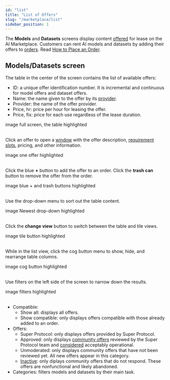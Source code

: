 ```yaml
---
id: "list"
title: "List of Offers"
slug: "/marketplace/list"
sidebar_position: 1
---
```


The **Models** and **Datasets** screens display content [offered](/developers/fundamentals/offers) for lease on the AI Marketplace. Customers can rent AI models and datasets by adding their offers to [orders](https://docs.superprotocol.com/developers/fundamentals/orders). Read [How to Place an Order](/ai-marketplace/guides/guide-place-order).

## Models/Datasets screen

The table in the center of the screen contains the list of available offers:

- ID: a unique offer identification number. It is incremental and continuous for model offers and dataset offers.
- Name: the name given to the offer by its [provider](/developers/fundamentals/offers#providers).
- Provider: the name of the offer provider.
- Price, hr: price per hour for leasing the offer.
- Price, fix: price for each use regardless of the lease duration.

image full screen, the table highlighted
<br/>
<br/>

Click an offer to open a [window](/ai-marketplace/marketplace/offer) with the offer description, [requirement slots](/developers/fundamentals/slots#requirements), pricing, and other information.

image one offer highlighted
<br/>
<br/>

Click the blue **+** button to add the offer to an order. Click the **trash can** button to remove the offer from the order.

image blue + and trash buttons highlighted
<br/>
<br/>

Use the drop-down menu to sort out the table content.

image Newest drop-down highlighted
<br/>
<br/>

Click the **change view** button to switch between the table and tile views.

image tile button highlighted
<br/>
<br/>

While in the list view, click the cog button menu to show, hide, and rearrange table columns.

image cog button highlighted
<br/>
<br/>

Use filters on the left side of the screen to narrow down the results.

image filters highlighted
<br/>
<br/>

- Compatible:
    + Show all: displays all offers.
    + Show compatible: only displays offers compatible with those already added to an order.
- Offers:
    + Super Protocol: only displays offers provided by Super Protocol.
    + Approved: only displays [community offers](/developers/fundamentals/offers#community-offers) reviewed by the Super Protocol team and [considered](/developers/marketplace/moderation/) acceptably operational.
    + Unmoderated: only displays community offers that have not been reviewed yet. All new offers appear in this category.
    + [Inactive](/developers/cli_guides/providers_offers/#inactive-offers): only diplays community offers that do not respond. These offers are nonfunctional and likely abandoned.
- Categories: filters models and datasets by their main task.
